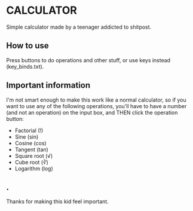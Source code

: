 # CALCULATOR

Simple calculator made by a teenager addicted to shitpost.

## How to use

Press buttons to do operations and other stuff, or use keys instead (key_binds.txt).

## Important information

I'm not smart enough to make this work like a normal calculator, so if you want to use any of the following operations, you'll have to have a number (and not an
operation) on the input box, and THEN click the operation button:

- Factorial (!)
- Sine (sin)
- Cosine (cos)
- Tangent (tan)
- Square root (√)
- Cube root (∛)
- Logarithm (log)

## .

Thanks for making this kid feel important.
